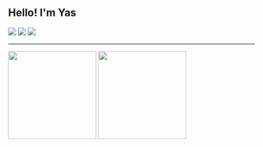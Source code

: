 ## Hello! I'm Yas

<div>
  <a href="https://www.linkedin.com/in/yasminnvaz" target="_blank"><img src="https://img.shields.io/badge/-LinkedIn-%230077B5?style=for-the-badge&logo=linkedin&logoColor=white" target="_blank"></a>
  <a href="https://instagram.com/yasminnvaz" target="_blank"><img src="https://img.shields.io/badge/-Instagram-%23E4405F?style=for-the-badge&logo=instagram&logoColor=white" target="_blank"></a>
  <a href="https://www.twitter.com/yasminnvaz" target="_blank"><img src="https://img.shields.io/twitter/follow/yasminnvaz?color=20a1f1&label=twitter&logo=twitter&style=for-the-badge" target="_blank"></a>
</div>

---

<div>
    <img height="180em" src="https://github-readme-stats.vercel.app/api/top-langs/?username=yasminnvaz&hide=ruby,starlark,objective-c&layout=compact&langs_count=20&theme=tokyonight"/> 
    <img height="180em" src="https://github-readme-stats.vercel.app/api?username=yasminnvaz&show_icons=true&theme=tokyonight&include_all_commits=true&count_private=true"/>
</div>
